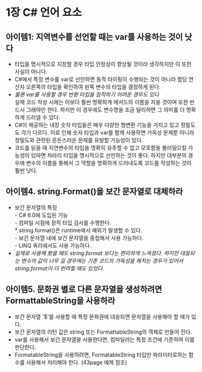 # 1장 C# 언어 요소

## 아이템1: 지역변수를 선언할 때는 var를 사용하는 것이 낫다
- 타입을 명시적으로 지정할 경우 타입 안정성이 향상될 것이라 생각하지만 이 또한 사실이 아니다. 
- C#에서 특정 변수를 var로 선언하면 동적 타이핑이 수행되는 것이 아니라 할당 연산자 오른쪽의 타입을 확인하여 왼쪽 변수의 타입을 결정하게 된다. 
- _물론 var를 사용할 경우 반환 타입을 짐작하기 어려운 경우도 있다_<br>
실제 코드 작성 시에는 이보다 훨씬 명확하게 메서드의 이름을 지을 것이며 또한 반드시 그래야만 한다. 하지만 이 경우에도 변수명을 조금 달리하면 그 의미를 더 명확하게 드러낼 수 있다. 
- C#이 제공하는 내장 숫자 타입들은 매우 다양한 형변환 기능을 가지고 있고 정밀도도 각기 다르다. 이로 인해 숫자 타입과 var를 함께 사용하면 가독성 문제뿐 아니라 정밀도와 관련된 혼돈스러운 문제를 유발할 가능성이 있다. 
- 코드를 읽을 때 지연변수의 타입을 명확히 유추할 수 없고 모호함을 불러일으킬 가능성이 있따면 차라리 타입을 명시적으로 선언하는 것이 좋다. 하지만 대부분의 경우에 변수의 이름을 통해서 그 역할을 명확하게 드러내도록 코드를 작성하는 것이 훨씬 낫다. 


## 아이템4. string.Format()을 보간 문자열로 대체하라
- 보간 문자열의 특징
<br>- C# 6.0에 도입된 기능
<br>- 컴파일 시점에 정적 타입 검사를 수행한다.
<br>* string.format()은 runtime에서 예외가 발생할 수 있다.
<br>- 보간 문자열 내에 보간 문자열을 중첩해서 사용 가능하다.
<br>- LINQ 쿼리에서도 사용 가능하다. 
- _실제로 사용해 봤을 때도 string.format 보다는 편리하게 느껴졌다. 하지만 대응되는 변수의 값이 너무 길 경우에는 기존 코드의 가독성을 해치는 경우가 있어서 string.format이 더 펀려힐 때도 있었다._


## 아이템5. 문화권 별로 다른 문자열을 생성하려면 FormattableString을 사용하라
- 보간 문자열 '$'를 사용할 때 특정 문화권에 대응되면 문자열을 사용해야 할 때가 있다.
- 보간 문자열의 리턴 값은 string 또는 FormattableString의 객채로 만들어 진다. 
- var를 사용해서 보간 문자열을 사용한다면, 컴파일러는 특정 조건에 기준하여 이를 판단한다. 
- FormatableString을 사용하려면, FormatableString 타입만 파라미터로하는 함수를 사용해서 처리해야 한다. (43page 예제 참조)